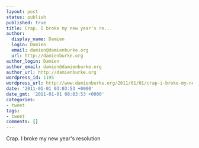 ```yaml
---
layout: post
status: publish
published: true
title: Crap. I broke my new year's re...
author:
  display_name: Damien
  login: Damien
  email: damien@damienburke.org
  url: http://damienburke.org
author_login: Damien
author_email: damien@damienburke.org
author_url: http://damienburke.org
wordpress_id: 1195
wordpress_url: http://www.damienburke.org/2011/01/01/crap-i-broke-my-new-years-re/
date: '2011-01-01 03:03:53 +0000'
date_gmt: '2011-01-01 08:03:53 +0000'
categories:
- tweet
tags:
- tweet
comments: []
---
```

<p>Crap. I broke my new year's resolution</p>
